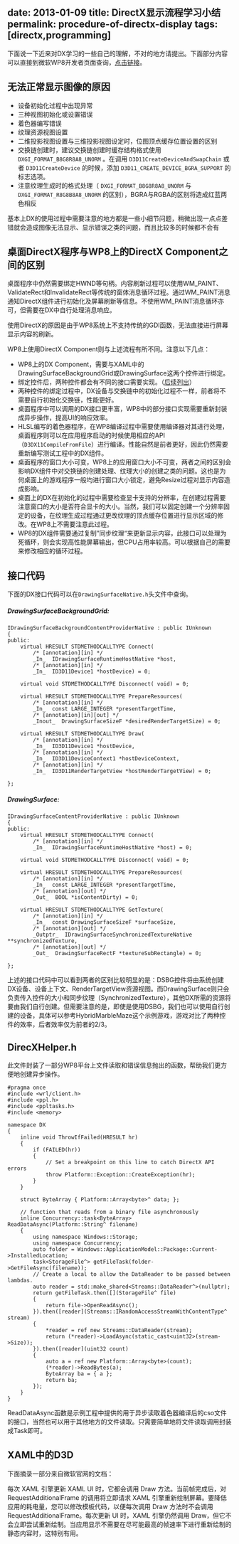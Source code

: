 date: 2013-01-09
title: DirectX显示流程学习小结
permalink: procedure-of-directx-display
tags: [directx,programming]
---

下面说一下近来对DX学习的一些自己的理解，不对的地方请提出。下面部分内容可以直接到微软WP8开发者页面查询，[点击链接](http://msdn.microsoft.com/zh-cn/library/windowsphone/develop/jj714079(v=vs.105).aspx)。

## 无法正常显示图像的原因
* 设备初始化过程中出现异常
* 三种视图初始化或设置错误
* 着色器编写错误
* 纹理资源视图设置
* 二维投影视图设置与三维投影视图设定时，位图顶点缓存位置设置的区别
* 交换链创建时，建议交换链创建时缓存结构格式使用 `DXGI_FORMAT_B8G8R8A8_UNORM` 。在调用 `D3D11CreateDeviceAndSwapChain` 或者 `D3D11CreateDevice` 的时候，添加 `D3D11_CREATE_DEVICE_BGRA_SUPPORT` 的标志选项。
* 注意纹理生成时的格式处理（ `DXGI_FORMAT_B8G8R8A8_UNORM` 与 `DXGI_FORMAT_R8G8B8A8_UNORM` 的区别），BGRA与RGBA的区别将造成红蓝两色相反

基本上DX的使用过程中需要注意的地方都是一些小细节问题，稍微出现一点点差错就会造成图像无法显示、显示错误之类的问题，而且比较多的时候都不会有

## 桌面DirectX程序与WP8上的DirectX Component之间的区别
桌面程序中仍然需要绑定HWND等句柄。内容刷新过程可以使用WM\_PAINT、ValidateRect和InvalidateRect等传统的窗体消息循环过程。通过WM\_PAINT消息通知DirectX组件进行初始化及屏幕刷新等信息。不使用WM\_PAINT消息循环亦可，但需要在DX中自行处理消息响应。

使用DirectX的原因是由于WP8系统上不支持传统的GDI函数，无法直接进行屏幕显示内容的刷新。

WP8上使用DirectX Component则与上述流程有所不同。注意以下几点：

* WP8上的DX Component，需要与XAML中的DrawingSurfaceBackgroundGrid或DrawingSurface这两个控件进行绑定。
* 绑定控件后，两种控件都会有不同的接口需要实现。（[后续列出](#dxctrlapi)）
* 两种控件的绑定过程中，DX设备与交换链中的初始化过程不一样，前者将不需要自行初始化交换链，性能更好。
* 桌面程序中可以调用的DX接口更丰富，WP8中的部分接口实现需要重新封装成异步操作，提高UI的响应效率。
* HLSL编写的着色器程序，在WP8编译过程中需要使用编译器对其进行处理，桌面程序则可以在应用程序启动的时候使用相应的API（`D3DX11CompileFromFile`）进行编译。性能自然是前者更好，因此仍然需要重新编写测试工程中的DX组件。
* 桌面程序的窗口大小可变，WP8上的应用窗口大小不可变，两者之间的区别会影响DX组件中对交换链的创建处理、纹理大小的创建之类的问题。这也是为何桌面上的游戏程序一般均进行窗口大小锁定，避免Resize过程对显示内容造成影响。
* 桌面上的DX在初始化的过程中需要检查显卡支持的分辨率，在创建过程需要注意窗口的大小是否符合显卡的大小。当然，我们可以固定创建一个分辨率固定的设备，在纹理生成过程通过更改纹理的顶点缓存位置进行显示区域的修改。在WP8上不需要注意此过程。
* WP8的DX组件需要通过复制”同步纹理“来更新显示内容，此接口可以处理为死循环，则会实现高性能屏幕输出，但CPU占用率较高。可以根据自己的需要来修改相应的循环过程。

## 接口代码 <a id="dxctrlapi"></a>
下面的DX接口代码可以在`DrawingSurfaceNative.h`头文件中查询。

##### DrawingSurfaceBackgroundGrid:

    IDrawingSurfaceBackgroundContentProviderNative : public IUnknown
    {
    public:
        virtual HRESULT STDMETHODCALLTYPE Connect( 
            /* [annotation][in] */ 
            _In_  IDrawingSurfaceRuntimeHostNative *host,
            /* [annotation][in] */ 
            _In_  ID3D11Device1 *hostDevice) = 0;
        
        virtual void STDMETHODCALLTYPE Disconnect( void) = 0;
        
        virtual HRESULT STDMETHODCALLTYPE PrepareResources( 
            /* [annotation][in] */ 
            _In_  const LARGE_INTEGER *presentTargetTime,
            /* [annotation][in][out] */ 
            _Inout_  DrawingSurfaceSizeF *desiredRenderTargetSize) = 0;
        
        virtual HRESULT STDMETHODCALLTYPE Draw( 
            /* [annotation][in] */ 
            _In_  ID3D11Device1 *hostDevice,
            /* [annotation][in] */ 
            _In_  ID3D11DeviceContext1 *hostDeviceContext,
            /* [annotation][in] */ 
            _In_  ID3D11RenderTargetView *hostRenderTargetView) = 0;
        
    };
    

##### DrawingSurface:

    IDrawingSurfaceContentProviderNative : public IUnknown
    {
    public:
        virtual HRESULT STDMETHODCALLTYPE Connect( 
            /* [annotation][in] */ 
            _In_  IDrawingSurfaceRuntimeHostNative *host) = 0;
        
        virtual void STDMETHODCALLTYPE Disconnect( void) = 0;
        
        virtual HRESULT STDMETHODCALLTYPE PrepareResources( 
            /* [annotation][in] */ 
            _In_  const LARGE_INTEGER *presentTargetTime,
            /* [annotation][out] */ 
            _Out_  BOOL *isContentDirty) = 0;
        
        virtual HRESULT STDMETHODCALLTYPE GetTexture( 
            /* [annotation][in] */ 
            _In_  const DrawingSurfaceSizeF *surfaceSize,
            /* [annotation][out] */ 
            _Outptr_  IDrawingSurfaceSynchronizedTextureNative **synchronizedTexture,
            /* [annotation][out] */ 
            _Out_  DrawingSurfaceRectF *textureSubRectangle) = 0;
        
    };

上述的接口代码中可以看到两者的区别比较明显的是：DSBG控件将由系统创建DX设备、设备上下文、RenderTargetView资源视图。而DrawingSurface则只会负责传入控件的大小和同步纹理（SynchronizedTexture），其他DX所需的资源将要由我们自行创建。但需要注意的是，即使是使用DSBG，我们也可以使用自行创建的设备，具体可以参考HybridMarbleMaze这个示例游戏，游戏对比了两种控件的效率，后者效率仅为前者的2/3。

## DirecXHelper.h
此文件封装了一部分WP8平台上文件读取和错误信息抛出的函数，帮助我们更方便地创建异步操作。

    #pragma once
    #include <wrl/client.h>
    #include <ppl.h>
    #include <ppltasks.h>
    #include <memory>

    namespace DX
    {
        inline void ThrowIfFailed(HRESULT hr)
        {
            if (FAILED(hr))
            {
                // Set a breakpoint on this line to catch DirectX API errors
                throw Platform::Exception::CreateException(hr);
            }
        }

        struct ByteArray { Platform::Array<byte>^ data; };

        // function that reads from a binary file asynchronously
        inline Concurrency::task<ByteArray> ReadDataAsync(Platform::String^ filename)
        {
            using namespace Windows::Storage;
            using namespace Concurrency;
            auto folder = Windows::ApplicationModel::Package::Current->InstalledLocation;
            task<StorageFile^> getFileTask(folder->GetFileAsync(filename));
            // Create a local to allow the DataReader to be passed between lambdas.
            auto reader = std::make_shared<Streams::DataReader^>(nullptr);
            return getFileTask.then([](StorageFile^ file)
            {
                return file->OpenReadAsync();
            }).then([reader](Streams::IRandomAccessStreamWithContentType^ stream)
            {
                *reader = ref new Streams::DataReader(stream);
                return (*reader)->LoadAsync(static_cast<uint32>(stream->Size));
            }).then([reader](uint32 count)
            {
                auto a = ref new Platform::Array<byte>(count);
                (*reader)->ReadBytes(a);
                ByteArray ba = { a };
                return ba;
            });
        }
    }

ReadDataAsync函数是示例工程中提供的用于异步读取着色器编译后的cso文件的接口，当然也可以用于其他地方的文件读取。只需要简单地将文件读取调用封装成Task即可。

## XAML中的D3D
下面摘录一部分来自微软官网的文档：

每次 XAML 引擎更新 XAML UI 时，它都会调用 Draw 方法。当前帧完成后，对 RequestAdditionalFrame 的调用将立即请求 XAML 引擎重新绘制屏幕。要降低应用的耗电量，您可以修改模板代码，以便每次调用 Draw 方法时不会调用 RequestAdditionalFrame。每次更新 UI 时，XAML 引擎仍然调用 Draw，但它不会立即尝试重新绘制。当应用显示不需要在尽可能最高的帧速率下进行重新绘制的静态内容时，这特别有用。

